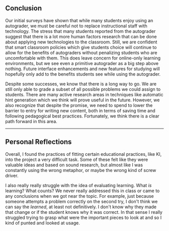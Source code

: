 ## Conclusion
Our initial surveys have shown that while many students enjoy using an autograder, we must be careful not to replace instructional staff with technology. The stress that many students reported from the autograder suggest that there is a lot more human factors research that can be done about applying new technologies to the classroom. Still, we are confident that smart classroom policies which give students choice will continue to allow for the benefits of autograders without penalizing students who are uncomfortable with them. This does leave concern for online-only learning environments, but we see even a primitive autograder as a big step above nothing. Future interface enhancements and new features for studying will hopefully only add to the benefits students see while using the autograder.

Despite some successes, we know that there is a long way to go. We are still only able to grade a subset of all possible problems we could assign to students. There are many active research areas in techniques like automatic hint generation which we think will prove useful in the future. However, we also recognize that despite the promise, we need to spend to lower the barrier to entry for writing new content, both in terms of saving time and following pedagogical best practices. Fortunately, we think there is a clear path forward in this area.

---
## Personal Reflections
Overall, I found the practices of fitting certain educational practices, like KI, into the project a very difficult task. Some of these felt like they were valuable ideas and based on sound research, but almost like I was constantly using the wrong metaphor, or maybe the wrong kind of screw driver.

I also really really struggle with the idea of evaluating learning. What _is_ learning? What counts? We never really addressed this in class or came to any conclusions when we got near the topic. For example, just because someone attempts a problem correctly on the second try, I don't think we can say the _learned_, at least not definitively. I don't know why they made that change or if the student knows why it was correct. In that sense I really struggled trying to grasp what were the important pieces to look at and so I kind of punted and looked at usage.